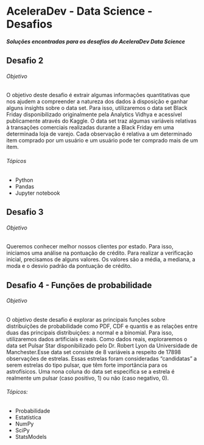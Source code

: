 # AceleraDev - Data Science - Desafios
##### Soluções encontradas para os desafios do AceleraDev Data Science

## Desafio 2
###### Objetivo
O objetivo deste desafio é extrair algumas informações quantitativas que nos ajudem a compreender a natureza dos dados à disposição e ganhar alguns insights sobre o data set. Para isso, utilizaremos o data set Black Friday disponibilizado originalmente pela Analytics Vidhya e acessível publicamente através do Kaggle. O data set traz algumas variáveis relativas à transações comerciais realizadas durante a Black Friday em uma determinada loja de varejo. Cada observação é relativa a um determinado item comprado por um usuário e um usuário pode ter comprado mais de um item.

###### Tópicos
<ul>
  <li>Python</li>
  <li>Pandas</li>
  <li>Jupyter notebook</li> 
</ul>

## Desafio 3
###### Objetivo
Queremos conhecer melhor nossos clientes por estado. Para isso, iniciamos uma análise na pontuação de crédito. Para realizar a verificação inicial, precisamos de alguns valores. Os valores são a média, a mediana, a moda e o desvio padrão da pontuação de crédito.

## Desafio 4 - Funções de probabilidade
###### Objetivo
O objetivo deste desafio é explorar as principais funções sobre distribuições de probabilidade como PDF, CDF e quantis e as relações entre duas das principais distribuições: a normal e a binomial.
Para isso, utilizaremos dados artificiais e reais. Como dados reais, exploraremos o data set Pulsar Star disponibilizado pelo Dr. Robert Lyon da Universidade de Manchester.Esse data set consiste de 8 variáveis a respeito de 17898 observações de estrelas. Essas estrelas foram consideradas “candidatas” a serem estrelas do tipo pulsar, que têm forte importância para os astrofísicos. Uma nona coluna do data set especifica se a estrela é realmente um pulsar (caso positivo, 1) ou não (caso negativo, 0).

###### Tópicos:

* Probabilidade
* Estatística
* NumPy
* SciPy
* StatsModels
